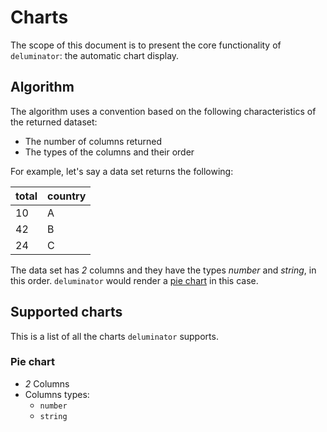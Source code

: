 # Charts

The scope of this document is to present the core functionality of
`deluminator`: the automatic chart display.

## Algorithm

The algorithm uses a convention based on the following characteristics of the
returned dataset:

- The number of columns returned
- The types of the columns and their order

For example, let's say a data set returns the following:

| total | country |
|-------|---------|
| 10    | A       |
| 42    | B       |
| 24    | C       |

The data set has _2_ columns and they have the types _number_ and _string_, in
this order. `deluminator` would render a [pie chart](#pie-chart) in this case.

## Supported charts

This is a list of all the charts `deluminator` supports.

### Pie chart

- *2* Columns
- Columns types:
  - `number`
  - `string`
